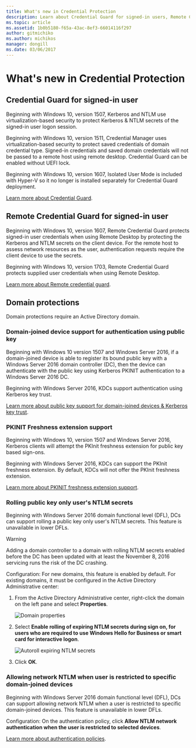 ```yaml
---
title: What's new in Credential Protection
description: Learn about Credential Guard for signed-in users, Remote Credential Guard for signed-in users, and domain protections.
ms.topic: article
ms.assetid: 1b0b5180-f65a-43ac-8ef3-66014116f297
author: gitmichiko
ms.author: michikos
manager: dongill
ms.date: 03/06/2017
---
```


# What's new in Credential Protection

## Credential Guard for signed-in user

Beginning with Windows 10, version 1507, Kerberos and NTLM use virtualization-based security to protect Kerberos & NTLM secrets of the signed-in user logon session.

Beginning with Windows 10, version 1511, Credential Manager uses virtualization-based security to protect saved credentials of domain credential type. Signed-in credentials and saved domain credentials will not be passed to a remote host using remote desktop. Credential Guard can be enabled without UEFI lock.

Beginning with Windows 10, version 1607, Isolated User Mode is included with Hyper-V so it no longer is installed separately for Credential Guard deployment.

[Learn more about Credential Guard](/windows/security/identity-protection/credential-guard/credential-guard).


## Remote Credential Guard for signed-in user

Beginning with Windows 10, version 1607, Remote Credential Guard protects signed-in user credentials when using Remote Desktop by protecting the Kerberos and NTLM secrets on the client device. For the remote host to assess network resources as the user, authentication requests require the client device to use the secrets.

Beginning with Windows 10, version 1703, Remote Credential Guard protects supplied user credentials when using Remote Desktop.

[Learn more about Remote credential guard](/windows/security/identity-protection/remote-credential-guard).

## Domain protections

Domain protections require an Active Directory domain.

### Domain-joined device support for authentication using public key

Beginning with Windows 10 version 1507 and Windows Server 2016, if a domain-joined device is able to register its bound public key with a Windows Server 2016 domain controller (DC), then the device can authenticate with the public key using Kerberos PKINIT authentication to a Windows Server 2016 DC.

Beginning with Windows Server 2016, KDCs support authentication using Kerberos key trust.

[Learn more about public key support for domain-joined devices & Kerberos key trust](../kerberos/whats-new-in-kerberos-authentication.md).

### PKINIT Freshness extension support

Beginning with Windows 10, version 1507 and Windows Server 2016, Kerberos clients will attempt the PKInit freshness extension for public key based sign-ons.

Beginning with Windows Server 2016, KDCs can support the PKInit freshness extension.  By default, KDCs will not offer the PKInit freshness extension.

[Learn more about PKINIT freshness extension support](../kerberos/whats-new-in-kerberos-authentication.md).

### Rolling public key only user's NTLM secrets

Beginning with Windows Server 2016 domain functional level (DFL), DCs can support rolling a public key only user's NTLM secrets. This feature is unavailable in lower DFLs.

> [!WARNING]
> Adding a domain controller to a domain with rolling NTLM secrets enabled before the DC has been updated with at least the November 8, 2016 servicing runs the risk of the DC crashing.

Configuration: For new domains, this feature is enabled by default. For existing domains, it must be configured in the Active Directory Administrative center:

1. From the Active Directory Administrative center, right-click the domain on the left pane and select **Properties**.

    ![Domain properties](../media/Credentials-Protection-And-Management/domain-properties.png)

2. Select **Enable rolling of expiring NTLM secrets during sign on, for users who are required to use Windows Hello for Business or smart card for interactive logon**.

    ![Autoroll expiring NTLM secrets](../media/Credentials-Protection-And-Management/autoroll-ntlm.png)

3. Click **OK**.

### Allowing network NTLM when user is restricted to specific domain-joined devices

Beginning with Windows Server 2016 domain functional level (DFL), DCs can support allowing network NTLM when a user is restricted to specific domain-joined devices. This feature is unavailable in lower DFLs.

Configuration: On the authentication policy, click **Allow NTLM network authentication when the user is restricted to selected devices**.

[Learn more about authentication policies](./authentication-policies-and-authentication-policy-silos.md).